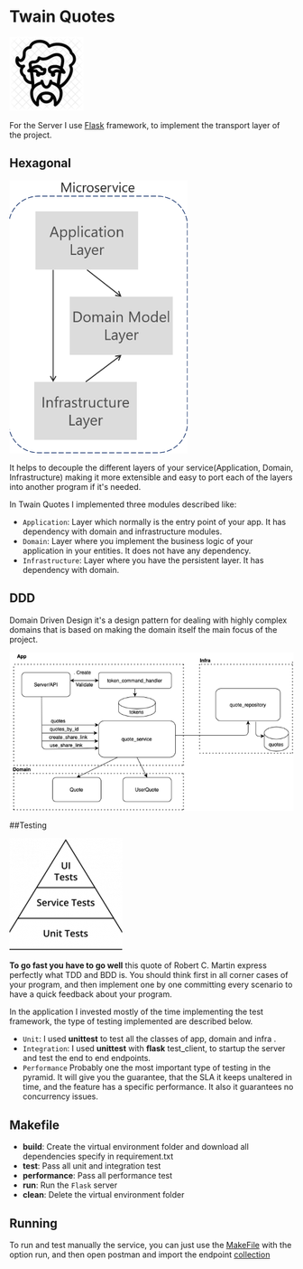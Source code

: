 # Twain Quotes 
![My image](img/mark-twain.png)


For the Server I use [Flask](https://flask.palletsprojects.com/en/2.0.x/) framework, to implement the transport
layer of the project.

## Hexagonal
![My image](img/ddd.png)

It helps to decouple the different layers of your service(Application, Domain, Infrastructure) making it more extensible and easy to port each of the layers into another program if it's needed.

In Twain Quotes  I implemented three modules described like:

* ```Application```: Layer which normally is the entry point of your app. It has dependency with domain and infrastructure modules.
* ```Domain```: Layer where you implement the business logic of your application in your entities. It does not have any dependency.
* ```Infrastructure```: Layer where you have the persistent layer. It has dependency with domain.

## DDD

Domain Driven Design it's a design pattern for dealing with highly complex domains that is based on making the domain itself the main focus of the project.

![My image](img/twain_ddd.png)


##Testing

![My image](img/testPyramid.png)

**To go fast you have to go well** this quote of Robert C. Martin express perfectly what TDD and BDD is. You should think first in all corner cases of your program, and then implement
one by one committing every scenario to have a quick feedback about your program.

In the application I invested mostly of the time implementing the test framework, the type of testing implemented are described below.

* ```Unit```: I used **unittest** to test all the classes of app, domain and infra .
* ```Integration```: I used **unittest** with **flask** test_client, to startup the server and test the end to end endpoints.
* ````Performance```` Probably one the most important type of testing in the pyramid. It will give you the guarantee,
that the SLA it keeps unaltered in time, and the feature has a specific performance.  It also it guarantees no concurrency issues.

## Makefile

* **build**: Create the virtual environment folder and download all dependencies specify in requirement.txt
* **test**: Pass all unit and integration test
* **performance**: Pass all performance test
* **run**: Run the ```Flask``` server
* **clean**: Delete the virtual environment folder

## Running

To run and test manually the service, you can just use the [MakeFile](Makefile) with the option run,
and then open postman and import the endpoint [collection](postman/Twain.postman_collection.json)
